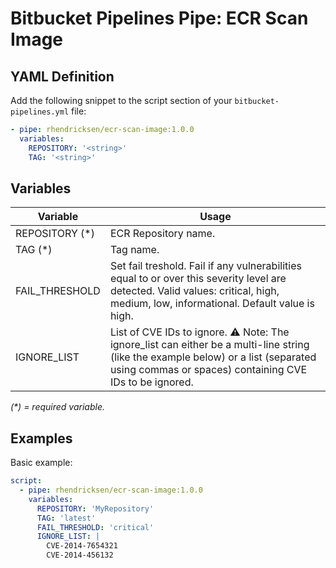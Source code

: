 # Bitbucket Pipelines Pipe: ECR Scan Image

## YAML Definition

Add the following snippet to the script section of your `bitbucket-pipelines.yml` file:

```yaml
- pipe: rhendricksen/ecr-scan-image:1.0.0
  variables:
    REPOSITORY: '<string>'
    TAG: '<string>'
```

## Variables

| Variable              | Usage                                                       |
| --------------------- | ----------------------------------------------------------- |
| REPOSITORY (*)        | ECR Repository name.  |
| TAG (*)               | Tag name. |
| FAIL_THRESHOLD        | Set fail treshold. Fail if any vulnerabilities equal to or over this severity level are detected. Valid values: critical, high, medium, low, informational. Default value is high. | 
| IGNORE_LIST           | List of CVE IDs to ignore.  ⚠️ Note: The ignore_list can either be a multi-line string (like the example below) or a list (separated using commas or spaces) containing CVE IDs to be ignored. | 

_(*) = required variable._

## Examples

Basic example:

```yaml
script:
  - pipe: rhendricksen/ecr-scan-image:1.0.0
    variables:
      REPOSITORY: 'MyRepository'
      TAG: 'latest'
      FAIL_THRESHOLD: 'critical'
      IGNORE_LIST: |
        CVE-2014-7654321
        CVE-2014-456132
```
